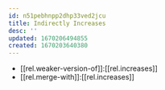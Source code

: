 ```yaml
---
id: n51pebhnpp2dhp33ved2jcu
title: Indirectly Increases
desc: ''
updated: 1670206494855
created: 1670203640380
---
```


- [[rel.weaker-version-of]]:[[rel.increases]]
- [[rel.merge-with]]:[[rel.increases]]